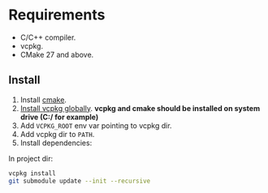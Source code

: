 # Requirements

- C/C++ compiler.
- vcpkg.
- CMake 27 and above.

## Install

1. Install [cmake](https://cmake.org).
2. [Install vcpkg globally](https://learn.microsoft.com/en-us/vcpkg).
**vcpkg and cmake should be installed on system drive (C:/ for example)**
3. Add `VCPKG_ROOT` env var pointing to vcpkg dir.
4. Add vcpkg dir to `PATH`.
5. Install dependencies:

In project dir:

```sh
vcpkg install
git submodule update --init --recursive
```

